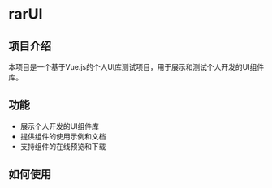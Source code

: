 # rarUI

## 项目介绍

本项目是一个基于Vue.js的个人UI库测试项目，用于展示和测试个人开发的UI组件库。

## 功能

- 展示个人开发的UI组件库
- 提供组件的使用示例和文档
- 支持组件的在线预览和下载

## 如何使用
